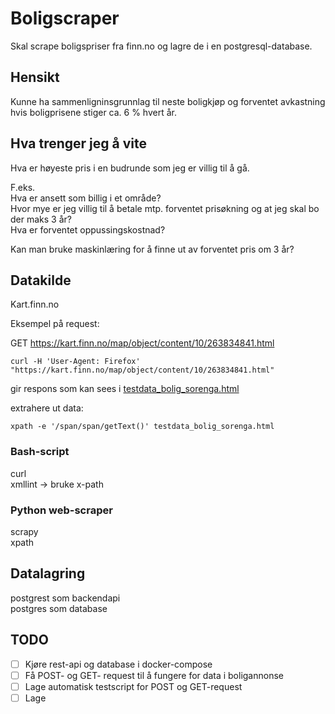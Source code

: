 # Boligscraper  

Skal scrape boligspriser fra finn.no og lagre de i en postgresql-database.  

## Hensikt  

Kunne ha sammenligninsgrunnlag til neste boligkjøp og forventet avkastning 
hvis boligprisene stiger ca. 6 % hvert år.  

## Hva trenger jeg å vite  

Hva er høyeste pris i en budrunde som jeg er villig til å gå. 

F.eks.  
Hva er ansett som billig i et område?  
Hvor mye er jeg villig til å betale mtp. forventet prisøkning og at jeg skal bo der maks 3 år?  
Hva er forventet oppussingskostnad?

Kan man bruke maskinlæring for å finne ut av forventet pris om 3 år?

## Datakilde  

Kart.finn.no  

Eksempel på request:  

GET	https://kart.finn.no/map/object/content/10/263834841.html

```shell
curl -H 'User-Agent: Firefox' "https://kart.finn.no/map/object/content/10/263834841.html"  
```

gir respons som kan sees i [testdata_bolig_sorenga.html](testdata_bolig_sorenga.html)

extrahere ut data:  

```shell
xpath -e '/span/span/getText()' testdata_bolig_sorenga.html
```

### Bash-script  

curl  
xmllint -> bruke x-path  

### Python web-scraper  

scrapy  
xpath  


## Datalagring  

postgrest som backendapi  
postgres som database  


## TODO  

* [ ] Kjøre rest-api og database i docker-compose  
* [ ] Få POST- og GET- request til å fungere for data i boligannonse    
* [ ] Lage automatisk testscript for POST og GET-request
* [ ] Lage   
